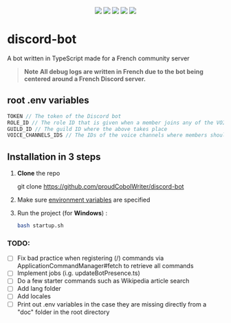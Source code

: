 <div align="center">
<img src="https://img.shields.io/badge/typescript-%23007ACC.svg?style=for-the-badge&logo=typescript&logoColor=white">
<img src="https://img.shields.io/badge/node.js-6DA55F?style=for-the-badge&logo=node.js&logoColor=white">
<img src="https://img.shields.io/badge/Discord-%235865F2.svg?style=for-the-badge&logo=discord&logoColor=white">
<img src="https://img.shields.io/badge/ESLint-4B3263?style=for-the-badge&logo=eslint&logoColor=white">
<img src="https://img.shields.io/badge/NODEMON-%23323330.svg?style=for-the-badge&logo=nodemon&logoColor=%BBDEAD">
</div>

# discord-bot
 A bot written in TypeScript made for a French community server
> **Note**
> **All debug logs are written in French due to the bot being centered around a French Discord server.**

## root **.env** variables

```js
TOKEN // The token of the Discord bot
ROLE_ID // The role ID that is given when a member joins any of the VOICE_CHANNELS_IDS
GUILD_ID // The guild ID where the above takes place
VOICE_CHANNELS_IDS // The IDs of the voice channels where members should receive the role once they connect to them
```

## Installation in 3 steps

1. **Clone** the repo
   
   git clone https://github.com/proudCobolWriter/discord-bot

2. Make sure [environment variables](#installation-in-3-steps) are specified

3. Run the project (for **Windows**) :
   ```bash
   bash startup.sh
   ```

### TODO:
- [ ] Fix bad practice when registering (/) commands via ApplicationCommandManager#fetch to retrieve all commands
- [ ] Implement jobs (i.g. updateBotPresence.ts)
- [ ] Do a few starter commands such as Wikipedia article search
- [ ] Add lang folder
- [ ] Add locales
- [ ] Print out .env variables in the case they are missing directly from a "doc" folder in the root directory